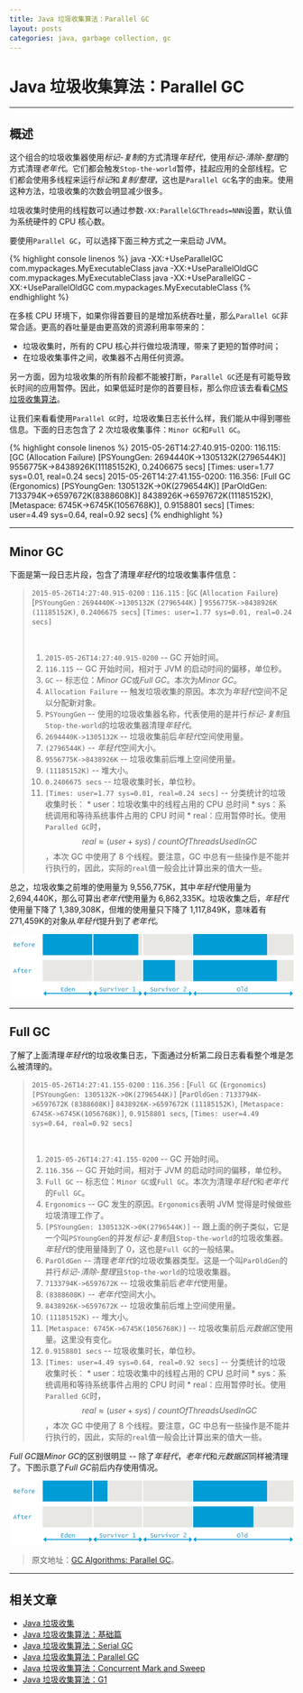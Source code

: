 ```yaml
---
title: Java 垃圾收集算法：Parallel GC
layout: posts
categories: java, garbage collection, gc
---
```


# Java 垃圾收集算法：Parallel GC

------

## 概述

这个组合的垃圾收集器使用*标记-复制*的方式清理*年轻代*，使用*标记-清除-整理*的方式清理*老年代*。它们都会触发`Stop-the-world`暂停，挂起应用的全部线程。它们都会使用多线程来运行*标记*和*复制/整理*，这也是`Parallel GC`名字的由来。使用这种方法，垃圾收集的次数会明显减少很多。

垃圾收集时使用的线程数可以通过参数`-XX:ParallelGCThreads=NNN`设置，默认值为系统硬件的 CPU 核心数。

要使用`Parallel GC`，可以选择下面三种方式之一来启动 JVM。

{% highlight console linenos %}
java -XX:+UseParallelGC com.mypackages.MyExecutableClass
java -XX:+UseParallelOldGC com.mypackages.MyExecutableClass
java -XX:+UseParallelGC -XX:+UseParallelOldGC com.mypackages.MyExecutableClass
{% endhighlight %}

在多核 CPU 环境下，如果你得首要目的是增加系统吞吐量，那么`Parallel GC`非常合适。更高的吞吐量是由更高效的资源利用率带来的：

* 垃圾收集时，所有的 CPU 核心并行做垃圾清理，带来了更短的暂停时间；
* 在垃圾收集事件之间，收集器不占用任何资源。

另一方面，因为垃圾收集的所有阶段都不能被打断，`Parallel GC`还是有可能导致长时间的应用暂停。因此，如果低延时是你的首要目标，那么你应该去看看[CMS 垃圾收集算法](/garbage-collection-algorithms-concurrent-mark-and-sweep/)。

让我们来看看使用`Parallel GC`时，垃圾收集日志长什么样，我们能从中得到哪些信息。下面的日志包含了 2 次垃圾收集事件：`Minor GC`和`Full GC`。

{% highlight console linenos %}
2015-05-26T14:27:40.915-0200: 116.115: [GC (Allocation Failure) [PSYoungGen: 2694440K->1305132K(2796544K)] 9556775K->8438926K(11185152K), 0.2406675 secs] [Times: user=1.77 sys=0.01, real=0.24 secs]
2015-05-26T14:27:41.155-0200: 116.356: [Full GC (Ergonomics) [PSYoungGen: 1305132K->0K(2796544K)] [ParOldGen: 7133794K->6597672K(8388608K)] 8438926K->6597672K(11185152K), [Metaspace: 6745K->6745K(1056768K)], 0.9158801 secs] [Times: user=4.49 sys=0.64, real=0.92 secs]
{% endhighlight %}

------

## Minor GC

下面是第一段日志片段，包含了清理*年轻代*的垃圾收集事件信息：

> `2015-05-26T14:27:40.915-0200` : `116.115` : [`GC` (`Allocation Failure`) [`PSYoungGen` : `2694440K->1305132K` `(2796544K)` ] `9556775K->8438926K` `(11185152K)`, `0.2406675 secs`] `[Times: user=1.77 sys=0.01, real=0.24 secs]`
> 
> <br/>
>
> 1. `2015-05-26T14:27:40.915-0200` -- GC 开始时间。
> 2. `116.115` -- GC 开始时间，相对于 JVM 的启动时间的偏移，单位秒。
> 3. `GC` -- 标志位：*Minor GC*或*Full GC*。本次为*Minor GC*。
> 4. `Allocation Failure` -- 触发垃圾收集的原因。本次为*年轻代*空间不足以分配新对象。
> 5. `PSYoungGen` -- 使用的垃圾收集器名称，代表使用的是并行*标记-复制*且`Stop-the-world`的垃圾收集器清理*年轻代*。
> 6. `2694440K->1305132K` -- 垃圾收集前后*年轻代*空间使用量。
> 7. `(2796544K)` -- *年轻代*空间大小。
> 8. `9556775K->8438926K` -- 垃圾收集前后堆上空间使用量。
> 9. `(11185152K)` -- 堆大小。
> 10. `0.2406675 secs` -- 垃圾收集时长，单位秒。
> 11. `[Times: user=1.77 sys=0.01, real=0.24 secs]` -- 分类统计的垃圾收集时长：
    * user：垃圾收集中的线程占用的 CPU 总时间
    * sys：系统调用和等待系统事件占用的 CPU 时间
    * real：应用暂停时长。使用`Paralled GC`时，$$real \approx (user + sys)\ /\ countOfThreadsUsedInGC$$，本次 GC 中使用了 8 个线程。要注意，GC 中总有一些操作是不能并行执行的，因此，实际的`real`值一般会比计算出来的值大一些。


总之，垃圾收集之前堆的使用量为 9,556,775K，其中*年轻代*使用量为 2,694,440K，那么可算出*老年代*使用量为 6,862,335K。垃圾收集之后，*年轻代*使用量下降了 1,389,308K，但堆的使用量只下降了 1,117,849K，意味着有 271,459K的对象从*年轻代*提升到了*老年代*。

![ParallelGC-in-Young-Generation-Java](/images/2018-12-06-ParallelGC-in-Young-Generation-Java.png)

------

## Full GC

了解了上面清理*年轻代*的垃圾收集日志，下面通过分析第二段日志看看整个堆是怎么被清理的。

> `2015-05-26T14:27:41.155-0200` : `116.356` : [`Full GC` (`Ergonomics`) `[PSYoungGen: 1305132K->0K(2796544K)]` [`ParOldGen` : `7133794K->6597672K` `(8388608K)`] `8438926K->6597672K` `(11185152K)`,  `[Metaspace: 6745K->6745K(1056768K)]`, `0.9158801 secs`, `[Times: user=4.49 sys=0.64, real=0.92 secs]`
> 
> <br/>
>
> 1. `2015-05-26T14:27:41.155-0200` -- GC 开始时间。
> 2. `116.356` -- GC 开始时间，相对于 JVM 的启动时间的偏移，单位秒。
> 3. `Full GC` -- 标志位：`Minor GC`或`Full GC`。本次为清理*年轻代*和*老年代*的`Full GC`。
> 4. `Ergonomics` -- GC 发生的原因。`Ergonomics`表明 JVM 觉得是时候做些垃圾清理工作了。
> 5. `[PSYoungGen: 1305132K->0K(2796544K)]` -- 跟上面的例子类似，它是一个叫`PSYoungGen`的并发*标记-复制*且`Stop-the-world`的垃圾收集器。*年轻代*的使用量降到了 0，这也是`Full GC`的一般结果。
> 6. `ParOldGen` -- 清理*老年代*的垃圾收集器类型。这是一个叫`ParOldGen`的并行*标记-清除-整理*且`Stop-the-world`的垃圾收集器。
> 7. `7133794K->6597672K` -- 垃圾收集前后*老年代*使用量。
> 8. `(8388608K)` -- *老年代*空间大小。
> 9. `8438926K->6597672K` -- 垃圾收集前后堆上空间使用量。
> 10. `(11185152K)` -- 堆大小。
> 11. `[Metaspace: 6745K->6745K(1056768K)]` -- 垃圾收集前后*元数据区*使用量。这里没有变化。
> 12. `0.9158801 secs` -- 垃圾收集时长，单位秒。
> 13. `[Times: user=4.49 sys=0.64, real=0.92 secs]` -- 分类统计的垃圾收集时长：
    * user：垃圾收集中的线程占用的 CPU 总时间
    * sys：系统调用和等待系统事件占用的 CPU 时间
    * real：应用暂停时长。使用`Paralled GC`时，$$real \approx (user + sys)\ /\ countOfThreadsUsedInGC$$，本次 GC 中使用了 8 个线程。要注意，GC 中总有一些操作是不能并行执行的，因此，实际的`real`值一般会比计算出来的值大一些。

*Full GC*跟*Minor GC*的区别很明显 -- 除了*年轻代*，*老年代*和*元数据区*同样被清理了。下图示意了*Full GC*前后内存使用情况。

![Java-ParallelGC-in-Old-Generation](/images/2018-12-06-Java-ParallelGC-in-Old-Generation.png)

> 原文地址：[GC Algorithms: Parallel GC](https://plumbr.io/handbook/garbage-collection-algorithms-implementations#parallel-gc)。


------

## 相关文章

* [Java 垃圾收集](/garbage-collection-in-java/)
* [Java 垃圾收集算法：基础篇](/garbage-collection-algorithms-basics/)
* [Java 垃圾收集算法：Serial GC](/garbage-collection-algorithms-serial-gc/)
* [Java 垃圾收集算法：Parallel GC](/garbage-collection-algorithms-parallel-gc/)
* [Java 垃圾收集算法：Concurrent Mark and Sweep](/garbage-collection-algorithms-concurrent-mark-and-sweep/)
* [Java 垃圾收集算法：G1](/garbage-collection-algorithms-garbage-first/)